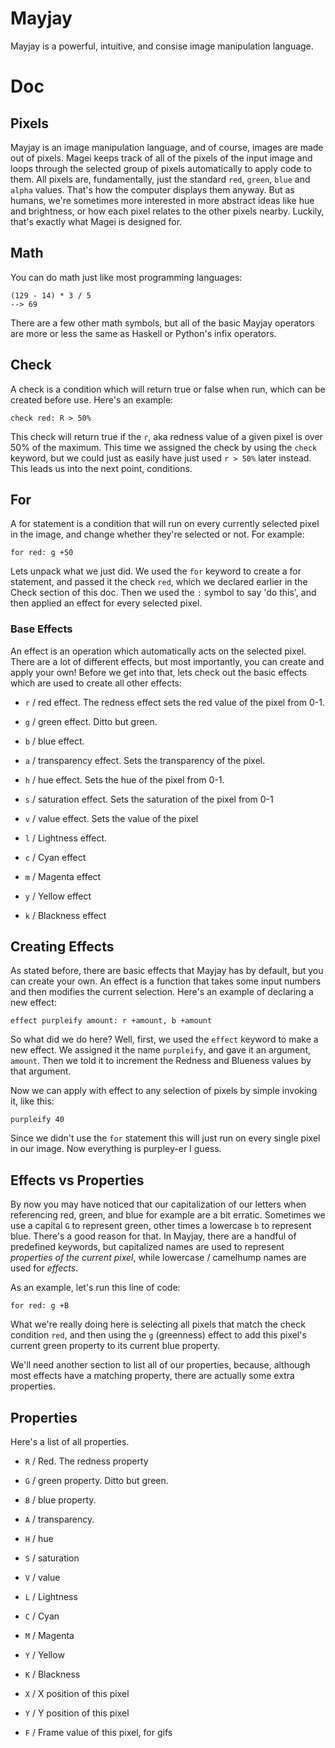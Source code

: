 # Mayjay
Mayjay is a powerful, intuitive, and consise image manipulation language.

# Doc

## Pixels
Mayjay is an image manipulation language, and of course, images are made out of pixels. Magei keeps track of all of the pixels of the input image and loops through the selected group of pixels automatically to apply code to them. All pixels are, fundamentally, just the standard `red`, `green`, `blue` and `alpha` values. That's how the computer displays them anyway. But as humans, we're sometimes more interested in more abstract ideas like hue and brightness, or how each pixel relates to the other pixels nearby. Luckily, that's exactly what Magei is designed for.

## Math
You can do math just like most programming languages:

```
(129 - 14) * 3 / 5
--> 69
```

There are a few other math symbols, but all of the basic Mayjay operators are more or less the same as Haskell or Python's infix operators.

## Check
A check is a condition which will return true or false when run, which can be created before use. Here's an example:

```
check red: R > 50%
```

This check will return true if the `r`, aka redness value of a given pixel is over 50% of the maximum. This time we assigned the check by using the `check` keyword, but we could just as easily have just used `r > 50%` later instead. This leads us into the next point, conditions.

## For
A for statement is a condition that will run on every currently selected pixel in the image, and change whether they're selected or not. For example:

```
for red: g +50
```

Lets unpack what we just did. We used the `for` keyword to create a for statement, and passed it the check `red`, which we declared earlier in the Check section of this doc. Then we used the `:` symbol to say 'do this', and then applied an effect for every selected pixel.

### Base Effects
An effect is an operation which automatically acts on the selected pixel. There are a lot of different effects, but most importantly, you can create and apply your own! Before we get into that, lets check out the basic effects which are used to create all other effects:

- `r` / red effect. The redness effect sets the red value of the pixel from 0-1.
- `g` / green effect. Ditto but green.
- `b` / blue effect.
- `a` / transparency effect. Sets the transparency of the pixel.

- `h` / hue effect. Sets the hue of the pixel from 0-1.
- `s` / saturation effect. Sets the saturation of the pixel from 0-1
- `v` / value effect. Sets the value of the pixel
- `l` / Lightness effect.

- `c` / Cyan effect
- `m` / Magenta effect
- `y` / Yellow effect
- `k` / Blackness effect

## Creating Effects
As stated before, there are basic effects that Mayjay has by default, but you can create your own. An effect is a function that takes some input numbers and then modifies the current selection. Here's an example of declaring a new effect:

```
effect purpleify amount: r +amount, b +amount
```

So what did we do here? Well, first, we used the `effect` keyword to make a new effect. We assigned it the name `purpleify`, and gave it an argument, `amount`. Then we told it to increment the Redness and Blueness values by that argument.

Now we can apply with effect to any selection of pixels by simple invoking it, like this:

```
purpleify 40
```

Since we didn't use the `for` statement this will just run on every single pixel in our image. Now everything is purpley-er I guess.

## Effects vs Properties
By now you may have noticed that our capitalization of our letters when referencing red, green, and blue for example are a bit erratic. Sometimes we use a capital `G` to represent green, other times a lowercase `b` to represent blue. There's a good reason for that. In Mayjay, there are a handful of predefined keywords, but capitalized names are used to represent *properties of the current pixel*, while lowercase / camelhump names are used for *effects*.

As an example, let's run this line of code:

```for red: g +B```

What we're really doing here is selecting all pixels that match the check condition `red`, and then using the `g` (greenness) effect to add this pixel's current green property to its current blue property.

We'll need another section to list all of our properties, because, although most effects have a matching property, there are actually some extra properties.

## Properties
Here's a list of all properties.

- `R` / Red. The redness property
- `G` / green property. Ditto but green.
- `B` / blue property.
- `A` / transparency.

- `H` / hue
- `S` / saturation
- `V` / value
- `L` / Lightness

- `C` / Cyan
- `M` / Magenta
- `Y` / Yellow
- `K` / Blackness

- `X` / X position of this pixel
- `Y` / Y position of this pixel

- `F` / Frame value of this pixel, for gifs
